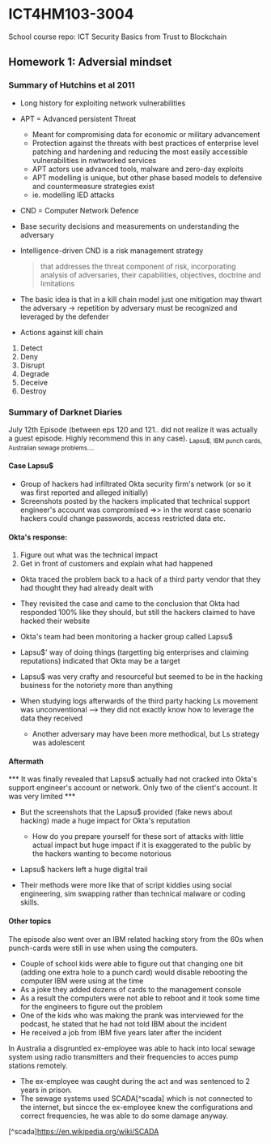 # ICT4HM103-3004
School course repo: ICT Security Basics from Trust to Blockchain

## Homework 1: Adversial mindset

### Summary of Hutchins et al 2011

- Long history for exploiting network vulnerabilities
- APT = Advanced persistent Threat
  - Meant for compromising data for economic or military advancement
  - Protection against the threats with best practices of enterprise level patching and hardening and reducing the most easily accessible vulnerabilities in nwtworked services
   - APT actors use advanced tools, malware and zero-day exploits
  - APT modelling is unique, but other phase based models to defensive and countermeasure strategies exist
   - ie. modelling IED attacks

- CND = Computer Network Defence
 - Base security decisions and measurements on understanding the adversary
 - Intelligence-driven CND is a risk management strategy 
   > that addresses the threat component of risk, incorporating analysis of adversaries, their capabilities, objectives, doctrine and limitations
 - The basic idea is that in a kill chain model just one mitigation may thwart the adversary -> repetition by adversary must be recognized and leveraged by the defender
 
- Actions against kill chain 
 1. Detect
 2. Deny
 3. Disrupt
 4. Degrade
 5. Deceive
 6. Destroy
 

### Summary of Darknet Diaries 

July 12th Episode (between eps 120 and 121.. did not realize it was actually a guest episode. Highly recommend this in any case).
<sub> Lapsu$, IBM punch cards, Australian sewage problems.... </sub>

#### Case Lapsu$
- Group of hackers had  infiltrated Okta security firm's network (or so it was first reported and alleged initially)
- Screenshots posted by the hackers implicated that technical support engineer's account was compromised =>> in the worst case scenario hackers could change passwords, access restricted data etc.

#### Okta's response:
1. Figure out what was the technical impact
2. Get in front of customers and explain what had happened

- Okta traced the problem back to a hack of a third party vendor that they had thought they had already dealt with 
- They revisited the case and came to the conclusion that Okta had responded 100% like they should, but still the hackers claimed to have hacked their website

- Okta's team had been monitoring a hacker group called Lapsu$ 
 - Lapsu$' way of doing things (targetting big enterprises and claiming reputations) indicated that Okta may be a target
- Lapsu$ was very crafty and resourceful but seemed to be in the hacking business for the notoriety more than anything
- When studying logs afterwards of the third party hacking Ls movement was unconventional --> they did not exactly know how to leverage the data they received 
  - Another adversary may have been more methodical, but Ls strategy was adolescent

#### Aftermath

*** It was finally revealed that Lapsu$ actually had not cracked into Okta's support engineer's account or network. Only two of the client's account. It was very limited ***

- But the screenshots that the Lapsu$ provided (fake news about hacking) made a huge impact for Okta's reputation
  - How do you prepare yourself for these sort of attacks with little actual impact but huge impact if it is exaggerated to the public by the hackers wanting to become notorious

- Lapsu$ hackers left a huge digital trail 
- Their methods were more like that of script kiddies using social engineering, sim swapping rather than technical malware or coding skills.

#### Other topics

The episode also went over an IBM related hacking story from the 60s when punch-cards were still in use when using the computers. 
- Couple of school kids were able to figure out that changing one bit (adding one extra hole to a punch card) would disable rebooting the computer IBM were using at the time
- As a joke they added dozens of cards to the management console 
- As a result the computers were not able to reboot and it took some time for the engineers to figure out the problem
- One of the kids who was making the prank was interviewed for the podcast, he stated that he had not told IBM about the incident
 - He received a job from IBM five years later after the incident

In Australia a disgruntled ex-employee was able to hack into local sewage system using radio transmitters and their frequencies to acces pump stations remotely.
- The ex-employee was caught during the act and was sentenced to 2 years in prison.
- The sewage systems used SCADA[^scada] which is not connected to the internet, but sincce the ex-employee knew the configurations and correct frequencies, he was able to do some damage anyway.


[^scada]https://en.wikipedia.org/wiki/SCADA